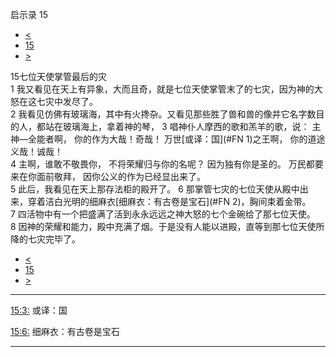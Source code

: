 ﻿





 启示录 15




* [<](bible/REV14.md)
* [15](bible/REV.md)
* [>](bible/REV16.md)



 
15七位天使掌管最后的灾  
1 我又看见在天上有异象，大而且奇，就是七位天使掌管末了的七灾，因为神的大怒在这七灾中发尽了。  
2 我看见仿佛有玻璃海，其中有火搀杂。又看见那些胜了兽和兽的像并它名字数目的人，都站在玻璃海上，拿着神的琴， 
3 唱神仆人摩西的歌和羔羊的歌，说： 主神—全能者啊， 你的作为大哉！奇哉！ 万世[或译：国](#FN
1)之王啊， 你的道途义哉！诚哉！  
4 主啊，谁敢不敬畏你， 不将荣耀归与你的名呢？ 因为独有你是圣的。 万民都要来在你面前敬拜， 因你公义的作为已经显出来了。  
5 此后，我看见在天上那存法柜的殿开了。 
6 那掌管七灾的七位天使从殿中出来，穿着洁白光明的细麻衣[细麻衣：有古卷是宝石](#FN
2)，胸间束着金带。 
7 四活物中有一个把盛满了活到永永远远之神大怒的七个金碗给了那七位天使。 
8 因神的荣耀和能力，殿中充满了烟。于是没有人能以进殿，直等到那七位天使所降的七灾完毕了。 
* [<](bible/REV14.md)
* [15](bible/REV.md)
* [>](bible/REV16.md)





---


[15:3:](#V3)
或译：国


[15:6:](#V6)
细麻衣：有古卷是宝石




---









